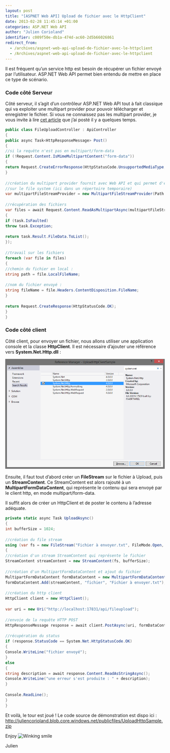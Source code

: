 ```yaml
---
layout: post
title: "[ASPNET Web API] Upload de fichier avec le HttpClient"
date: 2013-02-28 11:45:14 +01:00
categories: ASP.NET Web API
author: "Julien Corioland"
identifier: c009f50e-db1a-474d-ac60-2d5b66026861
redirect_from:
  - /archives/aspnet-web-api-upload-de-fichier-avec-le-httpclient
  - /Archives/aspnet-web-api-upload-de-fichier-avec-le-httpclient
---
```


Il est fréquent qu’un service http est besoin de récupérer un fichier envoyé par l’utilisateur. ASP.NET Web API permet bien entendu de mettre en place ce type de scénario.

### Code côté Serveur

Côté serveur, il s’agit d’un contrôleur ASP.NET Web API tout à fait classique qui va exploiter une multipart provider pour pouvoir télécharger et enregistrer le fichier. Si vous ne connaissez pas les multipart provider, je vous invite à lire [cet article](http://www.juliencorioland.net/archives/creation-dun-multipart-file-stream-provider-personnalise-avec-aspnet-web-api) que j’ai posté il y a quelques temps.

```csharp
public class FileUploadController : ApiController
{
public async Task<HttpResponseMessage> Post()
{
//si la requête n'est pas en multipart/form-data
if (!Request.Content.IsMimeMultipartContent("form-data"))
{
return Request.CreateErrorResponse(HttpStatusCode.UnsupportedMediaType, "non supporté");
}

//création du multipart provider fournit avec Web API et qui permet d'enregistrer les fichiers
//sur le file system (ici dans un répertoire temporaire)
var multipartFileStreamProvider = new MultipartFileStreamProvider(Path.GetTempPath());

//récupération des fichiers
var files = await Request.Content.ReadAsMultipartAsync(multipartFileStreamProvider).ContinueWith(task =>
{
if (task.IsFaulted)
throw task.Exception;

return task.Result.FileData.ToList();
});

//travail sur les fichiers
foreach (var file in files)
{
//chemin du fichier en local :
string path = file.LocalFileName;

//nom du fichier envoyé :
string fileName = file.Headers.ContentDisposition.FileName;
}

return Request.CreateResponse(HttpStatusCode.OK);
}
}
```
###

### Code côté client

Côté client, pour envoyer un fichier, nous allons utiliser une application console et la classe **HttpClient**. Il est nécessaire d’ajouter une référence vers **System.Net.Http.dll** :

![image](/images/aspnet-web-api-upload-de-fichier-avec-le-httpclient/image_1AD2C67F.png)

Ensuite, il faut tout d’abord créer un **FileStream** sur le fichier à Upload, puis un **StreamContent**. Ce StreamContent est alors rajouté à un **MultipartFormDataContent**, qui représente le contenu qui sera envoyé par le client http, en mode multipart/form-data.

Il suffit alors de créer un HttpClient et de poster le contenu à l’adresse adéquate.

```csharp
private static async Task UploadAsync()
{
int bufferSize = 1024;

//création du file stream
using (var fs = new FileStream("Fichier à envoyer.txt", FileMode.Open, FileAccess.Read, FileShare.Read, bufferSize, true))
{
//création d'un stream StreamContent qui représente le fichier
StreamContent streamContent = new StreamContent(fs, bufferSize);

//création d'un MultipartFormDataContent et ajout du fichier
MultipartFormDataContent formDataContent = new MultipartFormDataContent();
formDataContent.Add(streamContent, "fichier", "Fichier à envoyer.txt");

//création du http client
HttpClient client = new HttpClient();

var uri = new Uri("http://localhost:17831/api/fileupload");

//envoie de la requête HTTP POST
HttpResponseMessage response = await client.PostAsync(uri, formDataContent);

//récupération du status
if (response.StatusCode == System.Net.HttpStatusCode.OK)
{
Console.WriteLine("fichier envoyé");
}
else
{
string description = await response.Content.ReadAsStringAsync();
Console.WriteLine("une erreur s'est produite : " + description);
}

Console.ReadLine();
}
}
```
Et voilà, le tour est joué ! Le code source de démonstration est dispo ici : <a title="http://juliencorioland.blob.core.windows.net/publicfiles/UploadHttpSample.zip" href="http://juliencorioland.blob.core.windows.net/publicfiles/UploadHttpSample.zip">http://juliencorioland.blob.core.windows.net/publicfiles/UploadHttpSample.zip</a>

Enjoy <img class="wlEmoticon wlEmoticon-winkingsmile" style="border-top-style: none; border-left-style: none; border-bottom-style: none; border-right-style: none" alt="Winking smile" src="https://juliencorioland.blob.core.windows.net/medias/wlEmoticon-winkingsmile_17DD61CC.png">

Julien

